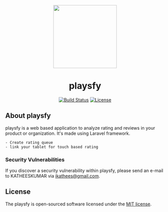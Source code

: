 <p align="center"><a href="https://playsfy.com" target="_blank"><img src="https://avatars.githubusercontent.com/u/67179317?s=400&u=c0379abaaccd2de778c5a87a24d8609fe8b8c431&v=4" width="200"></a></p>
<h1 align="center">playsfy</h1>

<p align="center">
<a href="https://travis-ci.org/laravel/framework"><img src="https://travis-ci.org/laravel/framework.svg" alt="Build Status"></a>
<a href="https://packagist.org/packages/laravel/framework"><img src="https://img.shields.io/packagist/l/laravel/framework" alt="License"></a>
</p>

## About playsfy

playsfy is a web based application to analyze rating and reviews in your product or organization. It's made using Laravel framework.

    - Create rating queue
    - link your tablet for touch based rating


### Security Vulnerabilities

If you discover a security vulnerability within playsfy, please send an e-mail to KATHEESKUMAR via [ikathees@gmail.com](mailto:ikathees@gmail.com).

## License

The playsfy is open-sourced software licensed under the [MIT license](https://opensource.org/licenses/MIT).